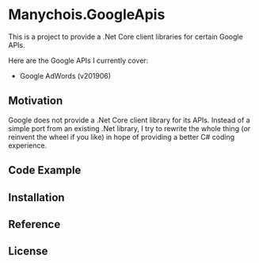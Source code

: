 # Manychois.GoogleApis
This is a project to provide a .Net Core client libraries for certain Google APIs.

Here are the Google APIs I currently cover:
- Google AdWords (v201906)

## Motivation
Google does not provide a .Net Core client library for its APIs. Instead of a simple port from an existing .Net library, I try to rewrite the whole thing (or reinvent the wheel if you like) in hope of providing a better C# coding experience.

## Code Example

## Installation

## Reference

## License
